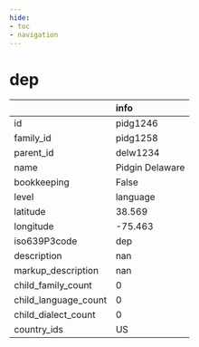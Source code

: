 ```yaml
---
hide:
- toc
- navigation
---
```

# dep
|                      | info            |
|:---------------------|:----------------|
| id                   | pidg1246        |
| family_id            | pidg1258        |
| parent_id            | delw1234        |
| name                 | Pidgin Delaware |
| bookkeeping          | False           |
| level                | language        |
| latitude             | 38.569          |
| longitude            | -75.463         |
| iso639P3code         | dep             |
| description          | nan             |
| markup_description   | nan             |
| child_family_count   | 0               |
| child_language_count | 0               |
| child_dialect_count  | 0               |
| country_ids          | US              |